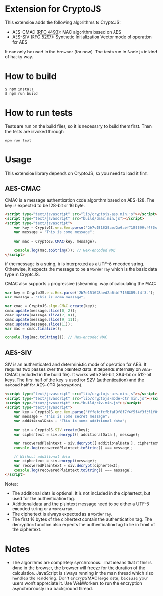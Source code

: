 # Extension for CryptoJS

This extension adds the following algorithms to CryptoJS:

- AES-CMAC ([RFC 4493](https://tools.ietf.org/html/rfc4493)): MAC algorithm based on AES
- AES-SIV ([RFC 5297](https://tools.ietf.org/html/rfc5297)): Synthetic Initialization Vector mode of operation for AES

It can only be used in the browser (for now). The tests run in Node.js in kind of hacky way.

# How to build

```
$ npm install
$ npm run build
```

# How to run tests

Tests are run on the build files, so it is necessary to build them first. Then the tests are invoked through

```
npm run test
```

# Usage

This extension library depends on [CryptoJS](https://code.google.com/p/crypto-js/), so you need to load it first.

## AES-CMAC

CMAC is a message authentication code algorithm based on AES-128. The key is expected to be 128-bit or 16 byte.

```html
<script type="text/javascript" src="lib/cryptojs-aes.min.js"></script>
<script type="text/javascript" src="build/cmac.min.js"></script>
<script type="text/javascript">
    var key = CryptoJS.enc.Hex.parse('2b7e151628aed2a6abf7158809cf4f3c');
    var message = "This is some message";
    
    var mac = CryptoJS.CMAC(key, message);
    
    console.log(mac.toString()); // Hex-encoded MAC
</script>
```

If the message is a string, it is interpreted as a UTF-8 encoded string. Otherwise, it expects the message to be a `WordArray` which is the basic data type in CryptoJS.

CMAC also supports a progressive (streaming) way of calculating the MAC:

```javascript
var key = CryptoJS.enc.Hex.parse('2b7e151628aed2a6abf7158809cf4f3c');
var message = "This is some message";

var cmac = CryptoJS.algo.CMAC.create(key);
cmac.update(message.slice(0, 2));
cmac.update(message.slice(2, 9));
cmac.update(message.slice(9, 11));
cmac.update(message.slice(11));
var mac = cmac.finalize();

console.log(mac.toString()); // Hex-encoded MAC
```

## AES-SIV

SIV is an authenticated and deterministic mode of operation for AES. It requires two passes over the plaintext data. It depends internally on AES-CMAC (included in the build file). It works with 256-bit, 384-bit or 512-bit keys. The first half of the key is used for S2V (authentication) and the second half for AES-CTR (encryption).

```html
<script type="text/javascript" src="lib/cryptojs-aes.min.js"></script>
<script type="text/javascript" src="lib/cryptojs-mode-ctr.min.js"></script>
<script type="text/javascript" src="build/siv.min.js"></script>
<script type="text/javascript">
    var key = CryptoJS.enc.Hex.parse('fffefdfcfbfaf9f8f7f6f5f4f3f2f1f0f0f1f2f3f4f5f6f7f8f9fafbfcfdfeff');
    var message = "This is some secret message";
    var additionalData = "This is some additional data";
    
    var siv = CryptoJS.SIV.create(key);
    var ciphertext = siv.encrypt([ additionalData ], message);

    var recoveredPlaintext = siv.decrypt([ additionalData ], ciphertext);
    console.log(recoveredPlaintext.toString() === message);

    // Without additional data
    var ciphertext = siv.encrypt(message);
    var recoveredPlaintext = siv.decrypt(ciphertext);
    console.log(recoveredPlaintext.toString() === message);
</script>
```

Notes:

- The additional data is optional. It is not included in the ciphertext, but used for the authentication tag.
- Additional data and the plaintext message need to be either a UTF-8 encoded string or a `WordArray`.
- The ciphertext is always expected as a `WordArray`.
- The first 16 bytes of the ciphertext contain the authentication tag. The decryption function also expects the authentication tag to be in front of the ciphertext.

# Notes

- The algorithms are completely synchronous. That means that if this is done in the browser, the browser will freeze for the duration of the calculation. JavaScript is always running in the main thread which also handles the rendering. Don't encrypt/MAC large data, because your users won't appreciate it. Use WebWorkers to run the encryption asynchronously in a background thread.